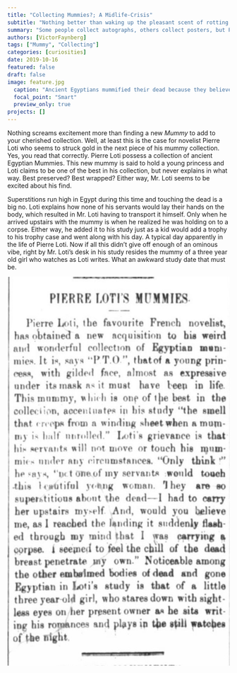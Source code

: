 ```yaml
---
title: "Collecting Mummies?; A Midlife-Crisis"
subtitle: "Nothing better than waking up the pleasant scent of rotting corpses"
summary: "Some people collect autographs, others collect posters, but Pierre Loti seems to have found joy in collecting Egyptian Mummies"
authors: [VictorFaynberg]
tags: ["Mummy", "Collecting"]
categories: [curiosities]
date: 2019-10-16
featured: false
draft: false
image: feature.jpg
  caption: "Ancient Egyptians mummified their dead because they believed that the body of the dead would be important in their next life."
  focal_point: "Smart"
  preview_only: true
projects: []
---
```


Nothing screams excitement more than finding a new *Mummy* to add to your cherished collection. Well, at least this is the case for novelist Pierre Loti who seems to struck gold in the next piece of his mummy collection. Yes, you read that correctly. Pierre Loti possess a collection of ancient Egyptian Mummies. This new mummy is said to hold a young princess and Loti claims to be one of the best in his collection, but never explains in what way. Best preserved? Best wrapped? Either way, Mr. Loti seems to be excited about his find.

Superstitions run high in Egypt during this time and touching the dead is a big no. Loti explains how none of his servants would lay their hands on the body, which resulted in Mr. Loti having to transport it himself. Only when he arrived upstairs with the mummy is when he realized he was holding on to a corpse. Either way, he added it to his study just as a kid would add a trophy to his trophy case and went along with his day. A typical day apparently in the life of Pierre Loti. Now if all this didn’t give off enough of an ominous vibe, right by Mr. Loti’s desk in his study resides the mummy of a three year old girl who watches as Loti writes. What an awkward study date that must be.


![PageText](PL.jpg )
